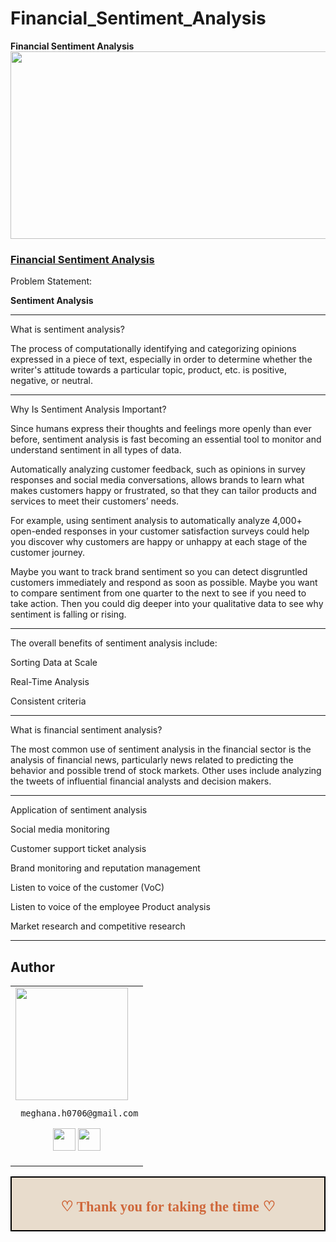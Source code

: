 # Financial_Sentiment_Analysis
 
<h><b>Financial Sentiment Analysis</b></h>
<img align="center" src="https://editor.analyticsvidhya.com/uploads/30783expressanlytics.jpg" width="900" height="300" /> 


### [Financial Sentiment Analysis](https://github.com/MeghanaH0706/Financial_Sentiment_Analysis/tree/main/Financial%20sentiment%20analysis)

<h> Problem Statement: </h>

<h><b>Sentiment Analysis </b></h>
__________________

What is sentiment analysis?

The process of computationally identifying and categorizing opinions expressed in a piece of text, especially in order to determine whether the writer's attitude towards a particular topic, product, etc. is positive, negative, or neutral.

_____________________________
Why Is Sentiment Analysis Important?

Since humans express their thoughts and feelings more openly than ever before, sentiment analysis is fast becoming an essential tool to monitor and understand sentiment in all types of data.

Automatically analyzing customer feedback, such as opinions in survey responses and social media conversations, allows brands to learn what makes customers happy or frustrated, so that they can tailor products and services to meet their customers’ needs.

For example, using sentiment analysis to automatically analyze 4,000+ open-ended responses in your customer satisfaction surveys could help you discover why customers are happy or unhappy at each stage of the customer journey.

Maybe you want to track brand sentiment so you can detect disgruntled customers immediately and respond as soon as possible. Maybe you want to compare sentiment from one quarter to the next to see if you need to take action. Then you could dig deeper into your qualitative data to see why sentiment is falling or rising.
________________________________

The overall benefits of sentiment analysis include:

Sorting Data at Scale

Real-Time Analysis

Consistent criteria

________________________
What is financial sentiment analysis?

The most common use of sentiment analysis in the financial sector is the analysis of financial news, particularly news related to predicting the behavior and possible trend of stock markets. Other uses include analyzing the tweets of influential financial analysts and decision makers.
______________________________________

Application of sentiment analysis

Social media monitoring

Customer support ticket analysis

Brand monitoring and reputation management

Listen to voice of the customer (VoC)

Listen to voice of the employee
Product analysis

Market research and competitive research

___

## Author

<table>
<tr>
<td>
     <img src="https://avatars.githubusercontent.com/u/121274896?s=96&v=4" width="180"/>

     meghana.h0706@gmail.com

<p align="center">
<a href = "https://github.com/MeghanaH0706"><img src = "http://www.iconninja.com/files/241/825/211/round-collaboration-social-github-code-circle-network-icon.svg" width="36" height = "36"/></a>
<a href = "https://www.linkedin.com/in/contactmeghana"><img src = "http://www.iconninja.com/files/863/607/751/network-linkedin-social-connection-circular-circle-media-icon.svg" width="36" height="36"/></a>
</p>
</td>
</tr> 
  </table>



<div style="display:fill;
            border-radius: false;
            border-style: solid;
            border-color:#000000;
            border-style: false;
            border-width: 2px;
            color:#CF673A;
            font-size:15px;
            font-family: Georgia;
            background-color:#E8DCCC;
            text-align:center;
            letter-spacing:0.1px;
            padding: 0.1em;">

**<h2>♡ Thank you for taking the time ♡**
